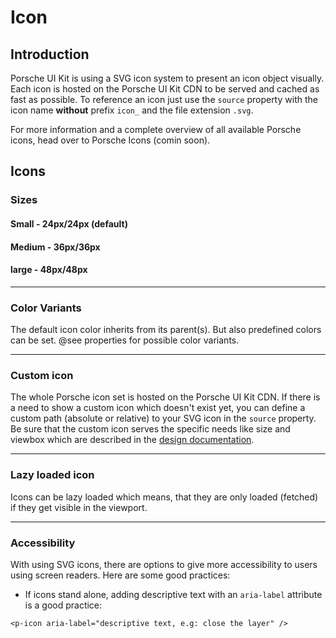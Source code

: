 # Icon

## Introduction
Porsche UI Kit is using a SVG icon system to present an icon object visually. Each icon is hosted on the Porsche UI Kit CDN to be served and cached as fast as possible. To reference an icon just use the `source` property with the icon name **without** prefix `icon_` and the file extension `.svg`.

For more information and a complete overview of all available Porsche icons, head over to Porsche Icons (comin soon).

## Icons

### Sizes

#### Small - 24px/24px (default)
<Playground>
  <p-icon source="car-next" />
</Playground>

#### Medium - 36px/36px
<Playground>
  <p-icon source="car-next" size="medium" />
</Playground>

#### large - 48px/48px
<Playground>
  <p-icon source="car-next" size="large" />
</Playground>

---

### Color Variants
The default icon color inherits from its parent(s). But also predefined colors can be set. @see properties for possible color variants.

<Playground>
  <p-icon source="car-next" size="large" color="porsche-red" />
</Playground>

---

### Custom icon
The whole Porsche icon set is hosted on the Porsche UI Kit CDN. If there is a need to show a custom icon which doesn't exist yet, you can define a custom path (absolute or relative) to your SVG icon in the `source` property. Be sure that the custom icon serves the specific needs like size and viewbox which are described in the [design documentation](#/components/icon/icon#design).

<Playground>
  <p-icon :source="require(`@/assets/icon-custom-kaixin.svg`)" size="large" aria-label="Icon for social media platform Kaixin" />
</Playground>

---

### Lazy loaded icon
Icons can be lazy loaded which means, that they are only loaded (fetched) if they get visible in the viewport.

<Playground>
  <p-icon source="info" size="large" lazy="true" />
</Playground>

---

### Accessibility
With using SVG icons, there are options to give more accessibility to users using screen readers. Here are some good practices:

* If icons stand alone, adding descriptive text with an `aria-label` attribute is a good practice:
```
<p-icon aria-label="descriptive text, e.g: close the layer" />
```
